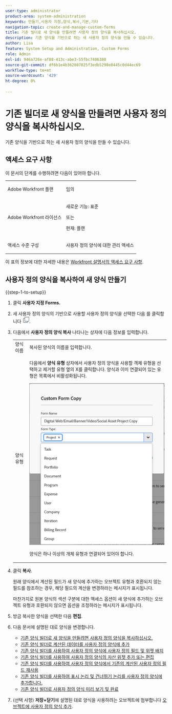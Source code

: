 ```yaml
---
user-type: administrator
product-area: system-administration
keywords: 만들기,사용자 지정,양식,복사,기본,기타
navigation-topic: create-and-manage-custom-forms
title: 기존 빌더로 새 양식을 만들려면 사용자 정의 양식을 복사하십시오.
description: 기존 양식을 기반으로 하는 새 사용자 정의 양식을 만들 수 있습니다.
author: Lisa
feature: System Setup and Administration, Custom Forms
role: Admin
exl-id: 946a726e-af88-413c-abe3-55fbc7486380
source-git-commit: df6b1e4b362807025f3edb5298e8445c0d44ec69
workflow-type: tm+mt
source-wordcount: '429'
ht-degree: 0%

---
```


# 기존 빌더로 새 양식을 만들려면 사용자 정의 양식을 복사하십시오.

기존 양식을 기반으로 하는 새 사용자 정의 양식을 만들 수 있습니다.

## 액세스 요구 사항

이 문서의 단계를 수행하려면 다음이 있어야 합니다.

<table style="table-layout:auto"> 
 <col> 
 <col> 
 <tbody> 
  <tr data-mc-conditions=""> 
   <td role="rowheader"> <p>Adobe Workfront 플랜</p> </td> 
   <td>임의</td> 
  </tr> 
  <tr> 
   <td role="rowheader">Adobe Workfront 라이선스</td> 
   <td>
   <p>새로운 기능: 표준</p>
   <p>또는</p>
   <p>현재: 플랜</p></td>
  </tr> 
  <tr data-mc-conditions=""> 
   <td role="rowheader">액세스 수준 구성</td> 
   <td> <p>사용자 정의 양식에 대한 관리 액세스</p> </td> 
  </tr> 
 </tbody> 
</table>

이 표의 정보에 대한 자세한 내용은 [Workfront 설명서의 액세스 요구 사항](/help/quicksilver/administration-and-setup/add-users/access-levels-and-object-permissions/access-level-requirements-in-documentation.md).

## 사용자 정의 양식을 복사하여 새 양식 만들기

{{step-1-to-setup}}

1. 클릭 **사용자 지정 Forms.**
1. 새 사용자 정의 양식의 기반으로 사용할 사용자 정의 양식을 선택한 다음 를 클릭합니다 ![복사 아이콘](assets/copy-icon.png).
1. 다음에서 **사용자 정의 양식 복사** 나타나는 상자에 다음 정보를 입력합니다.

   <table style="table-layout:auto"> 
    <col> 
    <col> 
    <tbody> 
     <tr> 
      <td role="rowheader">양식 이름</td> 
      <td>복사된 양식의 이름을 입력합니다.</td> 
     </tr> 
     <tr> 
      <td role="rowheader"> <p role="rowheader">양식 유형 </p> </td> 
      <td> <p>다음에서 <b>양식 유형</b> 상자에서 사용자 정의 양식을 사용할 객체 유형을 선택하고 제거할 유형 옆의 X를 클릭합니다. 양식과 이미 연결되어 있는 유형은 목록에서 비활성화됩니다.</p> 
      <p><img src="assets/copy-form-obj-types-040524.png"></p> 
      <p>양식은 하나 이상의 개체 유형과 연결되어 있어야 합니다.</p> 
      </td> 
     </tr> 
    </tbody> 
   </table>

1. 클릭 **복사**.

   원래 양식에서 계산된 필드가 새 양식에 추가하는 오브젝트 유형과 호환되지 않는 필드를 참조하는 경우, 해당 필드의 계산을 변경하라는 메시지가 표시됩니다.

   마찬가지로 원본 양식의 섹션 구분에 대한 액세스 옵션이 새 양식에 추가하는 오브젝트 유형과 호환되지 않으면 옵션을 조정하라는 메시지가 표시됩니다.

1. 방금 복사한 양식을 선택한 다음 **편집**.
1. 다음 문서에 설명된 대로 양식을 변경합니다.

   * [기존 양식 빌더로 새 양식을 만들려면 사용자 정의 양식을 복사하십시오.](#Add2)
   * [기존 양식 빌더로 계산된 데이터를 사용자 정의 양식에 추가](../../../administration-and-setup/customize-workfront/create-manage-custom-forms/add-calculated-data-to-custom-form.md)
   * [기존 양식 빌더를 사용하여 사용자 정의 양식에 사용자 정의 필드 및 위젯 배치](../../../administration-and-setup/customize-workfront/create-manage-custom-forms/position-fields-in-a-custom-form.md)
   * [기존 양식 빌더를 사용하여 사용자 정의 양식의 자산 위젯 추가 또는 편집](../../../administration-and-setup/customize-workfront/create-manage-custom-forms/add-widget-or-edit-its-properties-in-a-custom-form.md)
   * [기존 양식 빌더를 사용하여 사용자 정의 양식에서 기존의 계산된 사용자 정의 필드 재사용](../../../administration-and-setup/customize-workfront/create-manage-custom-forms/use-existing-calc-field-new-custom-form.md)
   * [기존 양식 빌더를 사용하여 표시 논리 및 건너뛰기 논리를 사용자 정의 양식에 추가합니다.](../../../administration-and-setup/customize-workfront/create-manage-custom-forms/display-or-skip-logic-custom-form.md)
   * [기존 양식 빌더로 사용자 정의 양식 미리 보기 및 완료](../../../administration-and-setup/customize-workfront/create-manage-custom-forms/preview-and-complete-a-custom-form.md)

1. (선택 사항) **저장+닫기**&#x200B;에 설명된 대로 양식을 사용하려는 오브젝트에 첨부합니다 [오브젝트에 사용자 정의 양식 추가](../../../workfront-basics/work-with-custom-forms/add-a-custom-form-to-an-object.md).
